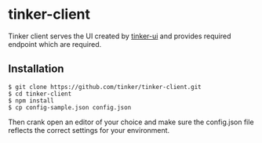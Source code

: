 # tinker-client

Tinker client serves the UI created by [tinker-ui][ui] and provides required
endpoint which are required.

## Installation

```shell
$ git clone https://github.com/tinker/tinker-client.git
$ cd tinker-client
$ npm install
$ cp config-sample.json config.json
```

Then crank open an editor of your choice and make sure the config.json file
reflects the correct settings for your environment.

[ui]: https://github.com/tinker/tinker-ui
